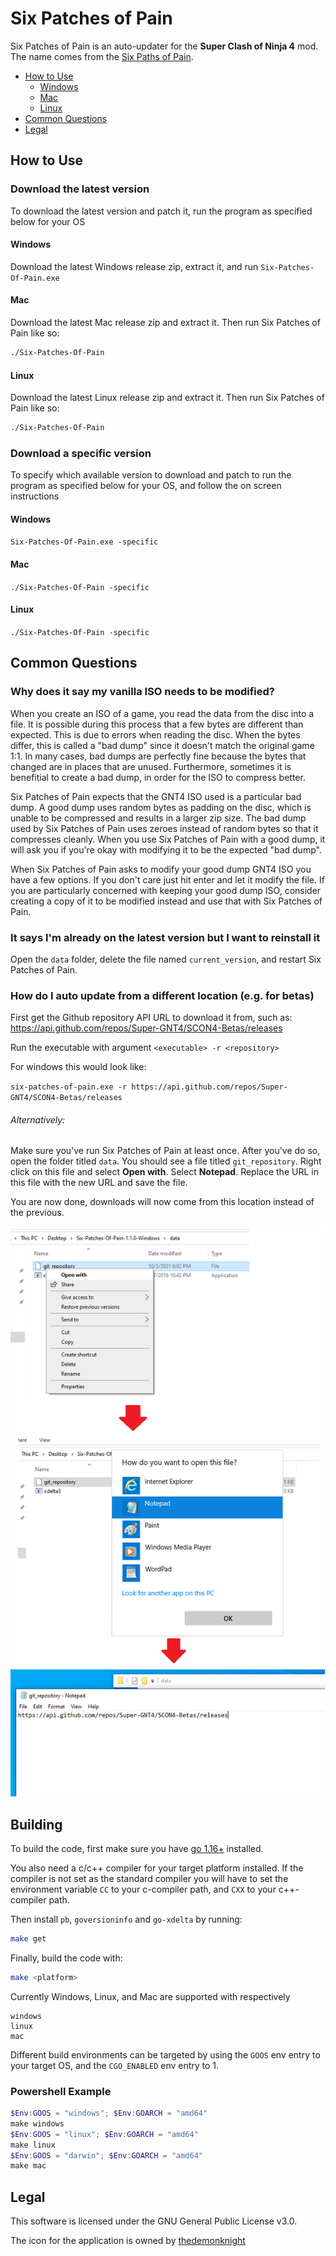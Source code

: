 # Six Patches of Pain

Six Patches of Pain is an auto-updater for the **Super Clash of Ninja 4** mod. The name comes from the [Six Paths of Pain](https://naruto.fandom.com/wiki/Six_Paths_of_Pain).

- [How to Use](#how-to-use)
  - [Windows](#windows)
  - [Mac](#mac)
  - [Linux](#linux)
- [Common Questions](#common-questions)
- [Legal](#legal)

## How to Use

### Download the latest version

To download the latest version and patch it, run the program as specified below for your OS

#### Windows

Download the latest Windows release zip, extract it, and run `Six-Patches-Of-Pain.exe`

#### Mac

Download the latest Mac release zip and extract it. Then run Six Patches of Pain like so:

```bash
./Six-Patches-Of-Pain
```

#### Linux

Download the latest Linux release zip and extract it.
Then run Six Patches of Pain like so:

```bash
./Six-Patches-Of-Pain
```

### Download a specific version

To specify which available version to download and patch to run the program as specified below for your OS, and follow the on screen instructions

#### Windows

`Six-Patches-Of-Pain.exe -specific`

#### Mac

`./Six-Patches-Of-Pain -specific`

#### Linux

`./Six-Patches-Of-Pain -specific`

## Common Questions

### Why does it say my vanilla ISO needs to be modified?

When you create an ISO of a game, you read the data from the disc into a file. It is possible during
this process that a few bytes are different than expected. This is due to errors when reading the
disc. When the bytes differ, this is called a "bad dump" since it doesn't match the original game 1:1.
In many cases, bad dumps are perfectly fine because the bytes that changed are in places that are
unused. Furthermore, sometimes it is benefitial to create a bad dump, in order for the ISO to
compress better.

Six Patches of Pain expects that the GNT4 ISO used is a particular bad dump. A good dump uses random
bytes as padding on the disc, which is unable to be compressed and results in a larger zip size.
The bad dump used by Six Patches of Pain uses zeroes instead of random bytes so that it compresses
cleanly. When you use Six Patches of Pain with a good dump, it will ask you if you're okay with
modifying it to be the expected "bad dump".

When Six Patches of Pain asks to modify your good dump GNT4 ISO you have a few options. If you don't
care just hit enter and let it modify the file. If you are particularly concerned with keeping your
good dump ISO, consider creating a copy of it to be modified instead and use that with Six Patches
of Pain.

### It says I'm already on the latest version but I want to reinstall it

Open the `data` folder, delete the file named `current_version`, and restart Six Patches of Pain.

### How do I auto update from a different location (e.g. for betas)

First get the Github repository API URL to download it from, such as: https://api.github.com/repos/Super-GNT4/SCON4-Betas/releases

Run the executable with argument `<executable> -r <repository>`

For windows this would look like:

`six-patches-of-pain.exe -r https://api.github.com/repos/Super-GNT4/SCON4-Betas/releases`

###### Alternatively:

Make sure you've run Six Patches of Pain at least once. After you've do so, open the folder titled `data`. You should see a file titled `git_repository`. Right click on this file and select **Open with**. Select **Notepad**. Replace the URL in this file with the new URL and save the file.

You are now done, downloads will now come from this location instead of the previous.

![Example of using a different repository](different-repo-example.png?raw=true "Example of using a different repository")

## Building

To build the code, first make sure you have [go 1.16+](https://golang.org/) installed.

You also need a c/c++ compiler for your target platform installed. If the compiler is not set as the standard compiler you will have to set the environment variable `CC` to your c-compiler path, and `CXX` to your c++-compiler path.

Then install `pb`, `goversioninfo` and `go-xdelta` by running:

```bash
make get
```

Finally, build the code with:

```bash
make <platform>
```

Currently Windows, Linux, and Mac are supported with respectively
```
windows
linux
mac
```


Different build environments can be targeted by using the `GOOS` env entry to your target OS, and the `CGO_ENABLED` env entry to 1.

### Powershell Example

```powershell
$Env:GOOS = "windows"; $Env:GOARCH = "amd64"
make windows
$Env:GOOS = "linux"; $Env:GOARCH = "amd64"
make linux
$Env:GOOS = "darwin"; $Env:GOARCH = "amd64"
make mac
```

## Legal

This software is licensed under the GNU General Public License v3.0.

The icon for the application is owned by [thedemonknight](https://www.deviantart.com/thedemonknight/art/Naruto-dojutsu-icon-pack-270461865)
